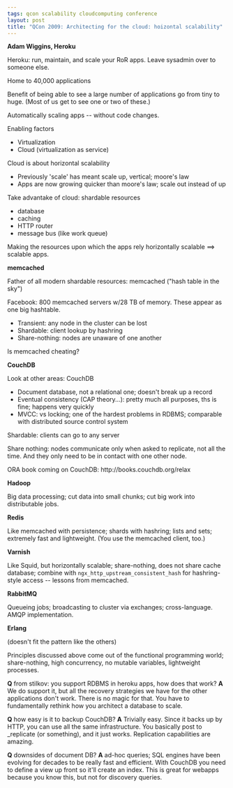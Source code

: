 ```yaml
---
tags: qcon scalability cloudcomputing conference
layout: post
title: "QCon 2009: Architecting for the cloud: hoizontal scalability"
---
```




<p><strong>Adam Wiggins, Heroku</strong></p>

<p>Heroku: run, maintain, and scale your RoR apps. Leave sysadmin
over to someone else.</p>

<p>Home to 40,000 applications</p>

<p>Benefit of being able to see a large number of applications go
from tiny to huge. (Most of us get to see one or two of these.)</p>

<p>Automatically scaling apps -- without code changes.</p>

<p>Enabling factors</p>

<ul>
<li>Virtualization</li>
<li>Cloud (virtualization as service)</li>
</ul>

<p>Cloud is about horizontal scalability</p>

<ul>
<li>Previously 'scale' has meant scale up, vertical; moore's law</li>
<li>Apps are now growing quicker than moore's law; scale out
instead of up</li>
</ul>

<p>Take advantake of cloud: shardable resources</p>

<ul>
<li>database</li>
<li>caching</li>
<li>HTTP router</li>
<li>message bus (like work queue)</li>
</ul>

<p>Making the resources upon which the apps rely horizontally
scalable ==> scalable apps.</p>

<p><strong>memcached</strong></p>

<p>Father of all modern shardable resources: memcached ("hash table
in the sky")</p>

<p>Facebook: 800 memcached servers w/28 TB of memory. These appear
as one big hashtable.</p>

<ul>
<li>Transient: any node in the cluster can be lost</li>
<li>Shardable: client lookup by hashring</li>
<li>Share-nothing: nodes are unaware of one another</li>
</ul>

<p>Is memcached cheating? </p>

<p><strong>CouchDB</strong></p>

<p>Look at other areas: CouchDB</p>

<ul>
<li>Document database, not a relational one; doesn't break up a
record</li>
<li>Eventual consistency (CAP theory...): pretty much all purposes,
ths is fine; happens very quickly</li>
<li>MVCC: vs locking; one of the hardest problems in RDBMS;
comparable with distributed source control system</li>
</ul>

<p>Shardable: clients can go to any server</p>

<p>Share nothing: nodes communicate only when asked to replicate,
not all the time. And they only need to be in contact with one
other node. </p>

<p>ORA book coming on CouchDB: http://books.couchdb.org/relax</p>

<p><strong>Hadoop</strong></p>

<p>Big data processing; cut data into small chunks; cut big work
into distributable jobs.</p>

<p><strong>Redis</strong></p>

<p>Like memcached with persistence; shards with hashring; lists and
sets; extremely fast and lightweight. (You use the memcached
client, too.)</p>

<p><strong>Varnish</strong></p>

<p>Like Squid, but horizontally scalable; share-nothing, does not
share cache database; combine with
<code>ngx_http_upstream_consistent_hash</code> for hashring-style access --
lessons from memcached.</p>

<p><strong>RabbitMQ</strong></p>

<p>Queueing jobs; broadcasting to cluster via exchanges;
cross-language. AMQP implementation.</p>

<p><strong>Erlang</strong></p>

<p>(doesn't fit the pattern like the others)</p>

<p>Principles discussed above come out of the functional programming
world; share-nothing, high concurrency, no mutable variables,
lightweight processes.</p>

<p><strong>Q</strong> from stilkov: you support RDBMS in heroku apps, how does that
work? <strong>A</strong> We do support it, but all the recovery strategies we
have for the other applications don't work. There is no magic for
that. You have to fundamentally rethink how you architect a
database to scale.</p>

<p><strong>Q</strong> how easy is it to backup CouchDB? <strong>A</strong> Trivially easy. Since it
backs up by HTTP, you can use all the same infrastructure. You
basically post to _replicate (or something), and it just
works. Replication capabilities are amazing.</p>

<p><strong>Q</strong> downsides of document DB? <strong>A</strong> ad-hoc queries; SQL engines
have been evolving for decades to be really fast and
efficient. With CouchDB you need to define a view up front so
it'll create an index. This is great for webapps because you know
this, but not for discovery queries.</p>



